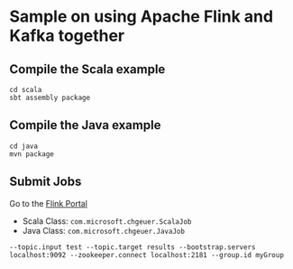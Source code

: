 # Sample on using Apache Flink and Kafka together

## Compile the Scala example

```shell
cd scala
sbt assembly package
``` 

## Compile the Java example

```shell
cd java
mvn package
``` 

## Submit Jobs

Go to the [Flink Portal](http://localhost:8081/#/overview)

- Scala Class: `com.microsoft.chgeuer.ScalaJob`
- Java Class: `com.microsoft.chgeuer.JavaJob`

```
--topic.input test --topic.target results --bootstrap.servers localhost:9092 --zookeeper.connect localhost:2181 --group.id myGroup
```

